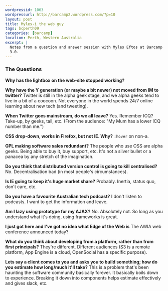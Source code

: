 ```yaml
--- 
wordpressid: 1063
wordpressurl: http://barcamp2.wordpress.com/?p=10
layout: post
title: Myles-i the web guy
tags: bcperth09
categories: [barcamp]
location: Perth, Western Australia
excerpt: |
  Notes from a question and answer session with Myles Eftos at Barcamp Perth
  3.0.
---
```


### The Questions

**Why has the lightbox on the web-site stopped working?**

**Why have the Y generation (or maybe a bit newer) not moved from IM to twitter?** Twitter is still in the alpha geek stage, and we alpha geeks tend to live in a bit of a coocoon. Not everyone in the world spends 24/7 online learning about new tech (and tweeting).

**When Twitter goes mainstream, do we all leave?** Yes. Remember ICQ? Take-up,
by geeks, tail, etc. (From the audience: "My Mum has a lower ICQ number than me.")

**CSS drop-down, works in Firefox, but not IE. Why?** `:hover` on non-a.

**GPL making software sales redundant?** The people who use OSS are alpha geeks. Being able to buy it, buy support, etc. It's not a silver bullet or a panacea by any stretch of the imagination.

**Do you think that distributed version control is going to kill centralised?** No. Decentralisation bad (in most people's circumstances).

**Is IE going to keep it's huge market share?** Probably. Inertia, status quo, don't care, etc.

**Do you have a favourite Australian tech podcast?** I don't listen to podcasts. I want to get the information and leave.

**Am I lazy using prototype for my AJAX?** No. Absolutely not. So long as you understand what it's doing, using frameworks is great.

**I just got here and I've got no idea what Edge of the Web is** The AWIA web conference announced today?

**What do you think about developing from a platform, rather than from first principals?** They're different. Different audiences (S3 is a remote platform, App Engine is a cloud, OpenSocial has a specific purpose).

**Lets say a client comes to you and asks you to build something; how do you estimate how long/much it'll take?** This is a problem that's been haunting the software community basically forever. It basically boils down to experience. Breaking it down into components helps estimate effectively and gives slack, etc.
